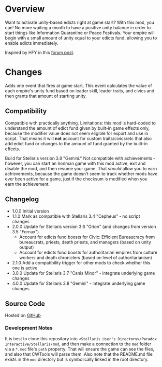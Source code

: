 # Overview

Want to activate unity-based edicts right at game start?  With this mod, you can!  No more waiting a month to have a positive unity balance in order to start things like Information Quarantine or Peace Festivals.  Your empire will begin with a small amount of unity equal to your edicts fund, allowing you to enable edicts immediately.

Inspired by HFY in this [forum post](https://forum.paradoxplaza.com/forum/threads/3-3-libra-please-start-every-empire-with-some-unity-so-we-can-activate-edicts-on-day-1.1513564/).

# Changes

Adds one event that fires at game start.  This event calculates the value of each empire's unity fund based on leader skill, leader traits, and civics and then grants that amount of starting unity.

## Compatibility

Compatible with practically anything.  Limitations: this mod is hard-coded to understand the amount of edict fund given by built-in game effects only, because the modifier value does not seem eligible for export and use in script.  That means it will **not** account for custom traits/civics/etc that also add edict fund or changes to the amount of fund granted by the built-in effects.

Build for Stellaris version 3.8 "Gemini."  Not compatible with achievements - however, you can start an Ironman game with this mod active, exit and disable the mod, and then resume your game.  That _should_ allow you to earn achievements, because the game doesn't seem to track whether mods have ever been active for a game, just if the checksum is modified when you earn the achievement.

## Changelog

* 1.0.0 Initial version
* 1.1.0 Mark as compatible with Stellaris 3.4 "Cepheus" - no script changes
* 2.0.0 Update for Stellaris version 3.6 "Orion" (and changes from version 3.5 "Fornax")
    * Account for edicts fund boosts for Civic: Efficient Bureaucracy from bureaucrats, priests, death priests, and managers (based on unity output)
    * Account for edicts fund boosts for authoritarian empires from culture workers and death chroniclers (based on level of authoritarianism)
* 2.1.0 Add a compatibility trigger for other mods to check whether this one is active
* 3.0.0 Update for Stellaris 3.7 "Canis Minor" - integrate underlying game changes
* 4.0.0 Update for Stellaris 3.8 "Gemini" - integrate underlying game changes

## Source Code

Hosted on [GitHub](https://github.com/corsairmarks/start_with_unity_fund)

### Development Notes

It is best to clone this repository into `<Stellaris User's Directory>/Paradox Interactive/Stellaris/mod`, and then make a connection to the `mod` folder via a `*.mod` file's `path` property.  That will ensure the game can see the files, and also that CWTools will parse them.  Also note that the README.md file exists in the `mod` directory but is symbolically linked in the root directory.